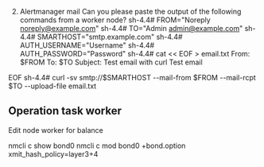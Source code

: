 2) Alertmanager mail
Can you please paste the output of the following commands from a worker node?
sh-4.4# FROM="Noreply <noreply@example.com>"
sh-4.4# TO="Admin <admin@example.com>"
sh-4.4# SMARTHOST="smtp.example.com"
sh-4.4# AUTH_USERNAME="Username"
sh-4.4# AUTH_PASSWORD="Password"
sh-4.4# cat << EOF > email.txt
From: $FROM
To: $TO
Subject: Test email with curl
Test email

EOF
sh-4.4# curl -sv smtp://$SMARTHOST --mail-from $FROM --mail-rcpt $TO --upload-file email.txt

## Operation task worker

Edit node worker for balance

  nmcli c show bond0 
  nmcli c mod bond0 +bond.option xmit_hash_policy=layer3+4

